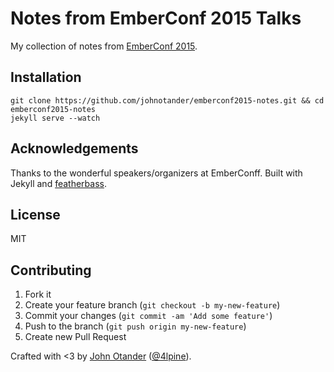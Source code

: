 # Notes from EmberConf 2015 Talks

My collection of notes from [EmberConf 2015](http://emberconf.com/).

## Installation

```
git clone https://github.com/johnotander/emberconf2015-notes.git && cd emberconf2015-notes
jekyll serve --watch
```

## Acknowledgements

Thanks to the wonderful speakers/organizers at EmberConff. Built with Jekyll and
[featherbass](https://github.com/jxnblk/featherbass).

## License

MIT

## Contributing

1. Fork it
2. Create your feature branch (`git checkout -b my-new-feature`)
3. Commit your changes (`git commit -am 'Add some feature'`)
4. Push to the branch (`git push origin my-new-feature`)
5. Create new Pull Request

Crafted with <3 by [John Otander](http://johnotander.com) ([@4lpine](https://twitter.com/4lpine)).
